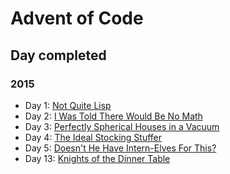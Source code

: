 # Advent of Code

## Day completed

### 2015

 + Day 1: [Not Quite Lisp](https://adventofcode.com/2015/day/1)
 + Day 2: [I Was Told There Would Be No Math](https://adventofcode.com/2015/day/2)
 + Day 3: [Perfectly Spherical Houses in a Vacuum](https://adventofcode.com/2015/day/3)
 + Day 4: [The Ideal Stocking Stuffer](https://adventofcode.com/2015/day/4)
 + Day 5: [Doesn't He Have Intern-Elves For This?](https://adventofcode.com/2015/day/5)
 + Day 13: [Knights of the Dinner Table](https://adventofcode.com/2015/day/13)
 
